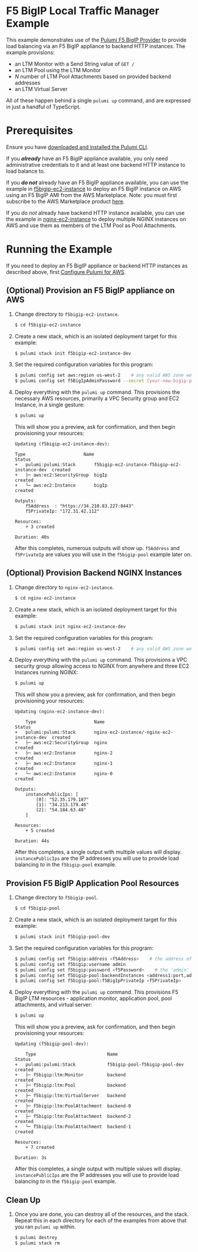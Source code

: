 # F5 BigIP Local Traffic Manager Example

This example demonstrates use of the [Pulumi F5 BigIP Provider](https://github.com/pulumi/pulumi-f5bigip)
to provide load balancing via an F5 BigIP appliance to backend HTTP instances. The example provisions:

* an LTM Monitor with a Send String value of `GET /`
* an LTM Pool using the LTM Monitor
* _N_ number of LTM Pool Attachments based on provided backend addresses
* an LTM Virtual Server

All of these happen behind a single `pulumi up` command, and are expressed in just a handful of TypeScript.

# Prerequisites

Ensure you have [downloaded and installed the Pulumi CLI](https://www.pulumi.com/docs/get-started/install/).

If you **_already_** have an F5 BigIP appliance available, you only need administrative credentials to it and 
at least one backend HTTP instance to load balance to.

If you **_do not_** already have an F5 BigIP appliance available, you can use the example in [f5bigip-ec2-instance](./f5bigip-ec2-instance) to deploy an F5 BigIP instance on AWS using an F5 BigIP AMI from the AWS Marketplace. 
Note: you must first subscribe to the AWS Marketplace product [here](https://aws.amazon.com/marketplace/pp/B079C44MFH?qid=1546534998240&sr=0-13). 

If you _do not_ already have backend HTTP instance available, you can use the example in [nginx-ec2-instance](./nginx-ec2-instance) to deploy multiple NGINX instances on AWS and use them as members of the LTM Pool as 
Pool Attachments.

# Running the Example

If you need to deploy an F5 BigIP appliance or backend HTTP instances as described above, first [Configure Pulumi for AWS](https://www.pulumi.com/docs/intro/cloud-providers/aws/setup/).

## (Optional) Provision an F5 BigIP appliance on AWS

1. Change directory to `f5bigip-ec2-instance`.

    ```bash
    $ cd f5bigip-ec2-instance
    ````

1. Create a new stack, which is an isolated deployment target for this example:

    ```bash
    $ pulumi stack init f5bigip-ec2-instance-dev
    ```

1. Set the required configuration variables for this program:

    ```bash
    $ pulumi config set aws:region us-west-2    # any valid AWS zone works
    $ pulumi config set f5BigIpAdminPassword --secret [your-new-bigip-password-here]
    ```

1. Deploy everything with the `pulumi up` command. This provisions the necessary AWS resources, primarily a 
VPC Security group and EC2 Instance, in a single gesture:

    ```bash
    $ pulumi up
    ```

   This will show you a preview, ask for confirmation, and then begin provisioning your resources:

    ```
    Updating (f5bigip-ec2-instance-dev):

    Type                      Name                                           Status
    +   pulumi:pulumi:Stack       f5bigip-ec2-instance-f5bigip-ec2-instance-dev  created
    +   ├─ aws:ec2:SecurityGroup  bigIp                                          created
    +   └─ aws:ec2:Instance       bigIp                                          created

    Outputs:
        f5Address  : "https://34.210.83.227:8443"
        f5PrivateIp: "172.31.42.112"
    
    Resources:
        + 3 created

    Duration: 40s
    ```

   After this completes, numerous outputs will show up. `f5Address` and `f5PrivateIp` are values you will use in the 
   `f5bigip-pool` example later on.

## (Optional) Provision Backend NGINX Instances

1. Change directory to `nginx-ec2-instance`.

    ```bash
    $ cd nginx-ec2-instance
    ````

1. Create a new stack, which is an isolated deployment target for this example:

    ```bash
    $ pulumi stack init nginx-ec2-instance-dev
    ```

1. Set the required configuration variables for this program:

    ```bash
    $ pulumi config set aws:region us-west-2    # any valid AWS zone works
    ```

1. Deploy everything with the `pulumi up` command. This provisions a VPC security group allowing access to 
NGINX from anywhere and three EC2 Instances running NGINX:

    ```bash
    $ pulumi up
    ```

   This will show you a preview, ask for confirmation, and then begin provisioning your resources:

    ```
    Updating (nginx-ec2-instance-dev):

        Type                      Name                                        Status
    +   pulumi:pulumi:Stack       nginx-ec2-instance/-nginx-ec2-instance-dev  created
    +   ├─ aws:ec2:SecurityGroup  nginx                                       created
    +   ├─ aws:ec2:Instance       nginx-2                                     created
    +   ├─ aws:ec2:Instance       nginx-1                                     created
    +   └─ aws:ec2:Instance       nginx-0                                     created

    Outputs:
        instancePublicIps: [
            [0]: "52.35.179.187"
            [1]: "34.213.179.46"
            [2]: "54.184.63.40"
        ]

    Resources:
        + 5 created

    Duration: 44s
    ```

   After this completes, a single output with multiple values will display. `instancePublicIps` are the IP addresses
   you will use to provide load balancing _to_ in the `f5bigip-pool` example.

## Provision F5 BigIP Application Pool Resources

1. Change directory to `f5bigip-pool`.

    ```bash
    $ cd f5bigip-pool
    ````

1. Create a new stack, which is an isolated deployment target for this example:

    ```bash
    $ pulumi stack init f5bigip-pool-dev
    ```

1. Set the required configuration variables for this program:

    ```bash
    $ pulumi config set f5bigip:address <f5Address>    # the address of your BigIP appliance - i.e. https://10.10.10.200:8443
    $ pulumi config set f5bigip:username admin
    $ pulumi config set f5bigip:password <f5Password>    # the 'admin' password of your BigIP appliance
    $ pulumi config set f5bigip-pool:backendInstances <address1:port,address2:port,...> #    Comma-delimited list of IP addresses with ports to load balance - i.e. '10.0.0.10:80,10.0.0.11:80,10.0.0.12:80'
    $ pulumi config set f5bigip-pool:f5BigIpPrivateIp <f5PrivateIp>    # the Private IP address of your BigIP appliance
    ```

1. Deploy everything with the `pulumi up` command. This provisions F5 BigIP LTM resources - application monitor, 
application pool, pool attachments, and virtual server:

    ```bash
    $ pulumi up
    ```

   This will show you a preview, ask for confirmation, and then begin provisioning your resources:

    ```
    Updating (f5bigip-pool-dev):

        Type                           Name                           Status
    +   pulumi:pulumi:Stack            f5bigip-pool-f5bigip-pool-dev  created
    +   ├─ f5bigip:ltm:Monitor         backend                        created
    +   ├─ f5bigip:ltm:Pool            backend                        created
    +   ├─ f5bigip:ltm:VirtualServer   backend                        created
    +   ├─ f5bigip:ltm:PoolAttachment  backend-0                      created
    +   ├─ f5bigip:ltm:PoolAttachment  backend-2                      created
    +   └─ f5bigip:ltm:PoolAttachment  backend-1                      created

    Resources:
        + 7 created

    Duration: 3s
    ```

   After this completes, a single output with multiple values will display. `instancePublicIps` are the IP addresses
   you will use to provide load balancing _to_ in the `f5bigip-pool` example.

## Clean Up

1. Once you are done, you can destroy all of the resources, and the stack. Repeat this in each directory for each 
of the examples from above that you ran `pulumi up` within.

    ```bash
    $ pulumi destroy
    $ pulumi stack rm
    ```
